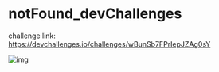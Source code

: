 # notFound_devChallenges

challenge link: https://devchallenges.io/challenges/wBunSb7FPrIepJZAg0sY

![img](https://imgur.com/Khcc5wU)
